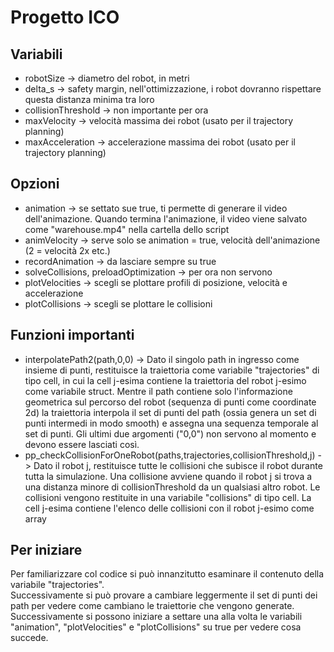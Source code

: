 # Progetto ICO
## Variabili
<ul>
<li>robotSize -> diametro del robot, in metri</li>
<li>delta_s -> safety margin, nell'ottimizzazione, i robot dovranno rispettare questa distanza minima tra loro</li>
<li>collisionThreshold -> non importante per ora</li>
<li>maxVelocity -> velocità massima dei robot (usato per il trajectory planning)</li>
<li>maxAcceleration -> accelerazione massima dei robot (usato per il trajectory planning)</li>
</ul>

## Opzioni
<ul>
<li>animation -> se settato sue true, ti permette di generare il video dell'animazione. Quando termina l'animazione, il video viene salvato come "warehouse.mp4" nella cartella dello script</li>
<li>animVelocity -> serve solo se animation = true, velocità dell'animazione (2 = velocità 2x etc.)</li>
<li>recordAnimation -> da lasciare sempre su true</li>
<li>solveCollisions, preloadOptimization -> per ora non servono</li>
<li>plotVelocities -> scegli se plottare profili di posizione, velocità e accelerazione</li>
<li>plotCollisions -> scegli se plottare le collisioni</li>
</ul>

## Funzioni importanti
<ul>
  <li>interpolatePath2(path,0,0) -> Dato il singolo path in ingresso come insieme di punti, restituisce la traiettoria come variabile "trajectories" di tipo cell, in cui la cell j-esima contiene la traiettoria del robot j-esimo come variabile struct. Mentre il path contiene solo l'informazione geometrica sul percorso del robot (sequenza di punti come coordinate 2d) la traiettoria interpola il set di punti del path (ossia genera un set di punti intermedi in modo smooth) e assegna una sequenza temporale al set di punti. Gli ultimi due argomenti ("0,0") non servono al momento e devono essere lasciati così.</li>
  <li>pp_checkCollisionForOneRobot(paths,trajectories,collisionThreshold,j) -> Dato il robot j, restituisce tutte le collisioni che subisce il robot durante tutta la simulazione. Una collisione avviene quando il robot j si trova a una distanza minore di collisionThreshold da un qualsiasi altro robot. Le collisioni vengono restituite in una variabile "collisions" di tipo cell. La cell j-esima contiene l'elenco delle collisioni con il robot j-esimo come array</li>
</ul>

## Per iniziare
Per familiarizzare col codice si può innanzitutto esaminare il contenuto della variabile "trajectories".<br>
Successivamente si può provare a cambiare leggermente il set di punti dei path per vedere come cambiano le traiettorie che vengono generate.<br>
Successivamente si possono iniziare a settare una alla volta le variabili "animation", "plotVelocities" e "plotCollisions" su true per vedere cosa succede.<br>
